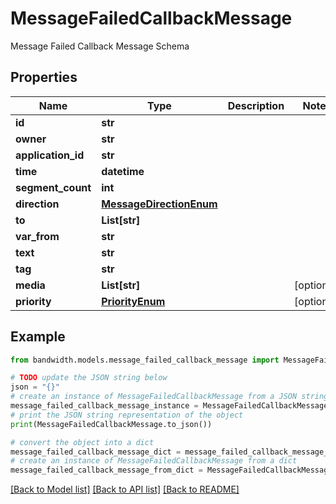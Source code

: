 # MessageFailedCallbackMessage

Message Failed Callback Message Schema

## Properties

Name | Type | Description | Notes
------------ | ------------- | ------------- | -------------
**id** | **str** |  | 
**owner** | **str** |  | 
**application_id** | **str** |  | 
**time** | **datetime** |  | 
**segment_count** | **int** |  | 
**direction** | [**MessageDirectionEnum**](MessageDirectionEnum.md) |  | 
**to** | **List[str]** |  | 
**var_from** | **str** |  | 
**text** | **str** |  | 
**tag** | **str** |  | 
**media** | **List[str]** |  | [optional] 
**priority** | [**PriorityEnum**](PriorityEnum.md) |  | [optional] 

## Example

```python
from bandwidth.models.message_failed_callback_message import MessageFailedCallbackMessage

# TODO update the JSON string below
json = "{}"
# create an instance of MessageFailedCallbackMessage from a JSON string
message_failed_callback_message_instance = MessageFailedCallbackMessage.from_json(json)
# print the JSON string representation of the object
print(MessageFailedCallbackMessage.to_json())

# convert the object into a dict
message_failed_callback_message_dict = message_failed_callback_message_instance.to_dict()
# create an instance of MessageFailedCallbackMessage from a dict
message_failed_callback_message_from_dict = MessageFailedCallbackMessage.from_dict(message_failed_callback_message_dict)
```
[[Back to Model list]](../README.md#documentation-for-models) [[Back to API list]](../README.md#documentation-for-api-endpoints) [[Back to README]](../README.md)


